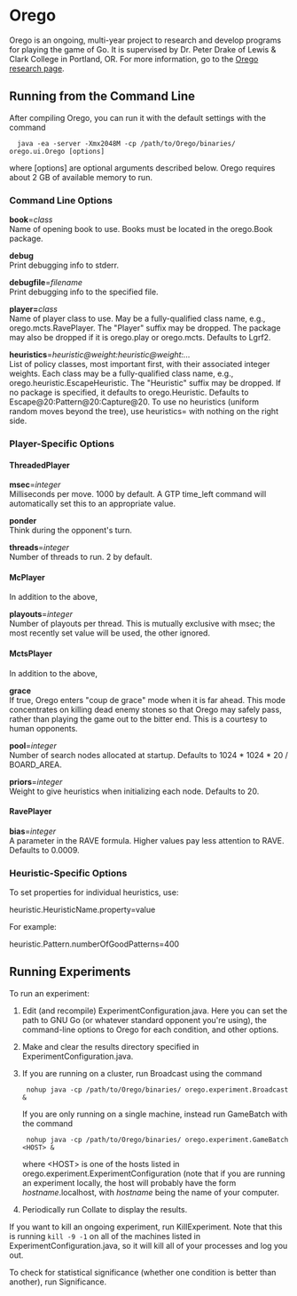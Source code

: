 # Orego

Orego is an ongoing, multi-year project to research and develop programs for playing the game of Go. It is supervised by Dr. Peter Drake of Lewis & Clark College in Portland, OR. For more information, go to the [Orego research page](https://sites.google.com/a/lclark.edu/drake/research/orego "Orego").

## Running from the Command Line

After compiling Orego, you can run it with the default settings with the command

      java -ea -server -Xmx2048M -cp /path/to/Orego/binaries/ orego.ui.Orego [options]

where [options] are optional arguments described below. Orego requires about 2 GB of available memory to run.

### Command Line Options

<strong>book</strong>=<em>class</em>  
Name of opening book to use. Books must be located in the orego.Book package.
	
<strong>debug</strong>  
Print debugging info to stderr.

<strong>debugfile</strong>=<em>filename</em>  
Print debugging info to the specified file.

<strong>player=</strong><em>class</em>  
Name of player class to use. May be a fully-qualified class name, e.g., orego.mcts.RavePlayer. The "Player" suffix may be dropped. The package may also be dropped if it is orego.play or orego.mcts. Defaults to Lgrf2.

<strong>heuristics</strong>=<em>heuristic@weight:heuristic@weight:...</em>  
List of policy classes, most important first, with their associated integer weights. Each class may be a fully-qualified class name, e.g., orego.heuristic.EscapeHeuristic. The "Heuristic" suffix may be dropped. If no package is specified, it defaults to orego.Heuristic. Defaults to Escape@20:Pattern@20:Capture@20. To use no heuristics (uniform random moves beyond the tree), use heuristics= with nothing on the right side.

### Player-Specific Options

#### ThreadedPlayer

<strong>msec</strong>=<em>integer</em>  
Milliseconds per move. 1000 by default. A GTP time_left command will automatically set this to an appropriate value.
	
<strong>ponder</strong>  
Think during the opponent's turn.
	
<strong>threads</strong>=<em>integer</em>  
Number of threads to run. 2 by default.

#### McPlayer

In addition to the above,

<strong>playouts</strong>=<em>integer</em>  
Number of playouts per thread. This is mutually exclusive with msec; the most recently set value will be used, the other ignored.

#### MctsPlayer

In addition to the above,

<strong>grace</strong>  
If true, Orego enters "coup de grace" mode when it is far ahead. This mode concentrates on killing dead enemy stones so that Orego may safely pass, rather than playing the game out to the bitter end. This is a courtesy to human opponents.

<strong>pool</strong>=<em>integer</em>    
Number of search nodes allocated at startup. Defaults to 1024 * 1024 * 20 / BOARD_AREA.

<strong>priors</strong>=<em>integer</em>    
Weight to give heuristics when initializing each node. Defaults to 20.

#### RavePlayer

<strong>bias</strong>=<em>integer</em>    
A parameter in the RAVE formula. Higher values pay less attention to RAVE. Defaults to 0.0009.

### Heuristic-Specific Options
	
To set properties for individual heuristics, use:

heuristic.HeuristicName.property=value

For example:

heuristic.Pattern.numberOfGoodPatterns=400

## Running Experiments

To run an experiment:

1. Edit (and recompile) ExperimentConfiguration.java. Here you can set the path to GNU Go
(or whatever standard opponent you're using), the command-line options to Orego for each
condition, and other options.

2. Make and clear the results directory specified in ExperimentConfiguration.java.

3. If you are running on a cluster, run Broadcast using the command

        nohup java -cp /path/to/Orego/binaries/ orego.experiment.Broadcast &

    If you are only running on a single machine, instead run GameBatch with the command
   
        nohup java -cp /path/to/Orego/binaries/ orego.experiment.GameBatch <HOST> &
   		
    where &lt;HOST> is one of the hosts listed in orego.experiment.ExperimentConfiguration (note that if you are running an experiment locally, the host will probably have the form <em>hostname</em>.localhost, with <em>hostname</em> being the name of your computer.

4. Periodically run Collate to display the results.

If you want to kill an ongoing experiment, run KillExperiment. Note that this is running
`kill -9 -1` on all of the machines listed in ExperimentConfiguration.java, so it
will kill all of your processes and log you out.

To check for statistical significance (whether one condition is better than another), run Significance.
